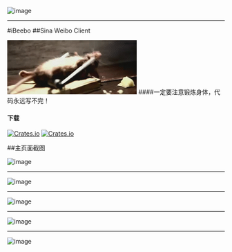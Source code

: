 ![image](http://img.wdjimg.com/mms/icon/v1/d/44/52ed35dcd4591c4cdbd5cfccc4b2344d_256_256.png)

-----------------
#iBeebo
##Sina Weibo Client

![image](https://github.com/andforce/Beebo/blob/master/screenshot/mouse.gif)
####一定要注意锻炼身体，代码永远写不完！

#### 下载
[![Crates.io](https://img.shields.io/badge/GooglePlay-v3.2.3-red.svg)](https://play.google.com/store/apps/details?id=org.zarroboogs.weibo)
[![Crates.io](https://img.shields.io/badge/CoolApk-v3.2.3-blue.svg)](http://coolapk.com/apk/org.zarroboogs.weibo)


##主页面截图

![image](https://github.com/andforce/Beebo/blob/master/screenshot/screenshot_001.jpg)
******************************
![image](https://github.com/andforce/Beebo/blob/master/screenshot/screenshot_002.jpg)
******************************
![image](https://github.com/andforce/Beebo/blob/master/screenshot/screenshot_003.jpg)
******************************
![image](https://github.com/andforce/Beebo/blob/master/screenshot/screenshot_004.jpg)
******************************
![image](https://github.com/andforce/Beebo/blob/master/screenshot/screenshot_005.jpg)
